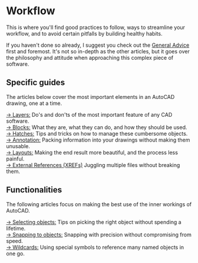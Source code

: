 # Workflow

This is where you'll find good practices to follow, ways to streamline your workflow, and to avoid certain pitfalls by building healthy habits.

If you haven't done so already, I suggest you check out the [General Advice](general.md) first and foremost. It's not so in-depth as the other articles, but it goes over the philosophy and attitude when approaching this complex piece of software.

## Specific guides

The articles below cover the most important elements in an AutoCAD drawing, one at a time.

[→ Layers:](layers.md) Do's and don'ts of the most important feature of any CAD software.  
[→ Blocks:](blocks.md) What they are, what they can do, and how they should be used.  
[→ Hatches:](hatches.md) Tips and tricks on how to manage these cumbersome objects.  
[→ Annotation:](annotation.md) Packing information into your drawings without making them unusable.  
[→ Layouts:](layouts.md) Making the end result more beautiful, and the process less painful.  
[→ External References (XREFs)](xrefs.md) Juggling multiple files without breaking them.


## Functionalities

The following articles focus on making the best use of the inner workings of AutoCAD.

[→ Selecting objects:](selection.md) Tips on picking the right object without spending a lifetime.  
[→ Snapping to objects:](snapping.md) Snapping with precision without compromising from speed.  
[→ Wildcards:](wildcards.md) Using special symbols to reference many named objects in one go.